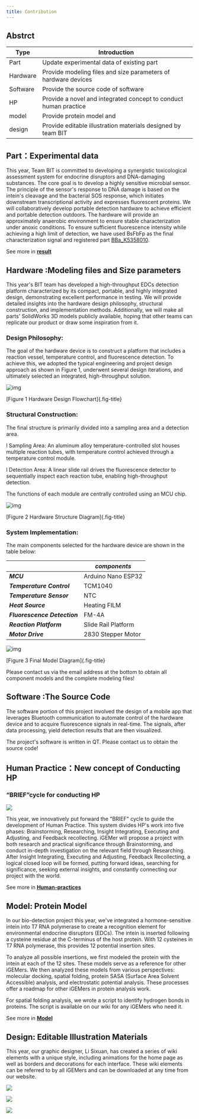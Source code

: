 ```yaml
---
title: Contribution
---
```


## Abstrct

| Type     | Introduction                                                 |
| -------- | ------------------------------------------------------------ |
| Part     | Update experimental data of existing part                    |
| Hardware | Provide modeling files and size parameters of hardware devices |
| Software | Provide the source code of software                          |
| HP       | Provide a novel and integrated concept to conduct human practice |
| model    | Provide protein model and                                    |
| design   | Provide editable illustration materials designed by team BIT |

## Part：Experimental data 

This year, Team BIT is committed to developing a synergistic toxicological assessment system for endocrine disruptors and DNA-damaging substances. The core goal is to develop a highly sensitive microbial sensor. The principle of the sensor's response to DNA damage is based on the intein's cleavage and the bacterial SOS response, which initiates downstream transcriptional activity and expresses fluorescent proteins. We will collaboratively develop portable detection hardware to achieve efficient and portable detection outdoors. The hardware will provide an approximately anaerobic environment to ensure stable characterization under anoxic conditions. To ensure sufficient fluorescence intensity while achieving a high limit of detection, we have used BsFbFp as the final characterization signal and registered part [BBa_K5358010](https://parts.igem.org/Part:BBa_K5358010).

See more in [**result**](https://2024.igem.wiki/bit/result)

## **Hardware :Modeling files and Size parameters**

This year's BIT team has developed a high-throughput EDCs detection platform characterized by its compact, portable, and highly integrated design, demonstrating excellent performance in testing. We will provide detailed insights into the hardware design philosophy, structural construction, and implementation methods. Additionally, we will make all parts' SolidWorks 3D models publicly available, hoping that other teams can replicate our product or draw some inspiration from it.

### **Design Philosophy:** 

The goal of the hardware device is to construct a platform that includes a reaction vessel, temperature control, and fluorescence detection. To achieve this, we adopted the typical engineering and project design approach as shown in Figure 1, underwent several design iterations, and ultimately selected an integrated, high-throughput solution.


![img](https://static.igem.wiki/teams/5358/contribution/hardware-fig1.png)

[Figure 1 Hardware Design Flowchart]{.fig-title}

### **Structural Construction:**

The final structure is primarily divided into a sampling area and a detection area.


l Sampling Area: An aluminum alloy temperature-controlled slot houses multiple reaction tubes, with temperature control achieved through a temperature control module.

l Detection Area: A linear slide rail drives the fluorescence detector to sequentially inspect each reaction tube, enabling high-throughput detection. 

The functions of each module are centrally controlled using an MCU chip.


![img](https://static.igem.wiki/teams/5358/contribution/hardware-fig2.png) 

[Figure 2 Hardware Structure Diagram]{.fig-title}

### **System Implementation:**

The main components selected for the hardware device are shown in the table below:

|                                  | ***components*** |
| -------------------------------- | -------------------- |
| ***MCU***                    | Arduino Nano ESP32   |
| ***Temperature Control***    | TCM1040              |
| ***Temperature Sensor***     | NTC                  |
| ***Heat Source***            | Heating FILM         |
| ***Fluorescence Detection*** | FM-4A                |
| ***Reaction Platform***      | Slide Rail Platform  |
| ***Motor Drive***            | 2830 Stepper Motor   |
 


![img](https://static.igem.wiki/teams/5358/contribution/hardware-fig3.png) 

[Figure 3 Final Model Diagram]{.fig-title}

Please contact us via the email address at the bottom to obtain all component models and the complete modeling files!

## **Software :The Source Code**

The software portion of this project involved the design of a mobile app that leverages Bluetooth communication to automate control of the hardware device and to acquire fluorescence signals in real-time. The signals, after data processing, yield detection results that are then visualized.

The project's software is written in QT. Please contact us to obtain the source code!

## Human Practice：New concept of Conducting HP 

### “BRIEF”cycle for conducting HP

![](https://static.igem.wiki/teams/5358/ihp/brief.jpg)

This year, we innovatively put forward the "BRIEF" cycle to guide the development of Human Practice. This system divides HP's work into five phases: Brainstorming, Researching, Insight Integrating, Executing and Adjusting, and Feedback recollecting. iGEMer will propose a project with both research and practical significance through Brainstorming, and conduct in-depth investigation on the relevant field through Researching. After Insight Integrating, Executing and Adjusting, Feedback Recollecting, a logical closed loop will be formed, putting forward ideas, searching for significance, seeking external insights, and constantly connecting our project with the world.

See more in [**Human-practices**](https://2024.igem.wiki/bit/human-practices)

## Model: Protein Model

In our bio-detection project this year, we've integrated a hormone-sensitive intein into T7 RNA polymerase to create a recognition element for environmental endocrine disruptors (EDCs). The intein is inserted following a cysteine residue at the C-terminus of the host protein. With 12 cysteines in T7 RNA polymerase, this provides 12 potential insertion sites.

To analyze all possible insertions, we first modeled the protein with the intein at each of the 12 sites. These models serve as a reference for other iGEMers. We then analyzed these models from various perspectives: molecular docking, spatial folding, protein SASA (Surface Area Solvent Accessible) analysis, and electrostatic potential analysis. These processes offer a roadmap for other iGEMers in protein analysis work.

For spatial folding analysis, we wrote a script to identify hydrogen bonds in proteins. The script is available on our wiki for any iGEMers who need it.

See more in [**Model**](https://2024.igem.wiki/bit/model)

## Design: Editable Illustration Materials

This year, our graphic designer, Li Sixuan, has created a series of wiki elements with a unique style, including animations for the home page as well as borders and decorations for each interface. These wiki elements can be referred to by all iGEMers and can be downloaded at any time from our website.

![](https://static.igem.wiki/teams/5358/contribution/art3.png)

![](https://static.igem.wiki/teams/5358/contribution/art2.png)

![](https://static.igem.wiki/teams/5358/contribution/home-3.png)
